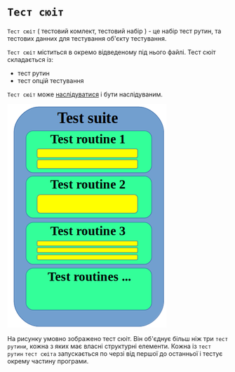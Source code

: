 # <code>Тест сюіт</code>

<code>Тест сюіт</code> ( тестовий комлект, тестовий набір ) - це набір тест рутин, та тестових данних для тестування об'єкту тестування.

`Тест сюіт` міститься в окремо відведеному під нього файлі. Тест сюіт складається із:
- тест рутин
- тест опцій тестування

`Тест сюіт` може [наслідуватися](<Kos:лінк>) і бути наслідуваним.

![test.suite](../../images/test.suite.png)

На рисунку умовно зображено тест сюіт. Він об'єднує більш ніж три `тест рутини`, кожна з яких має власні структурні елементи. Кожна із `тест рутин` `тест сюіта` запускається по черзі від першої до останньої і тестує окрему частину програми.
